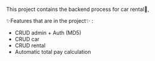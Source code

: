 This project contains the backend process for car rental👾,

✨Features that are in the project✨ : 
- CRUD admin + Auth (MD5)
- CRUD car
- CRUD rental
- Automatic total pay calculation
